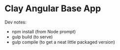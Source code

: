 # Clay Angular Base App

Dev notes:

 - npm install (from Node prompt)
 - gulp build (to serve)
 - gulp compile (to get a neat little packaged version)